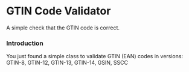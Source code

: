 

# GTIN Code Validator
A simple check that the GTIN code is correct.

### Introduction
You just found a simple class to validate GTIN (EAN) codes in versions: GTIN-8, GTIN-12, GTIN-13, GTIN-14, GSIN, SSCC


